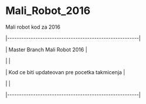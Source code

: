 # Mali_Robot_2016
Mali robot kod za 2016

|--------------------------------------------------------|

|           Master Branch Mali Robot 2016                |

|                                                        |  

|    Kod ce biti updateovan pre pocetka takmicenja       |

|                                                        |

|--------------------------------------------------------|
